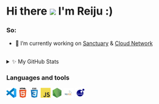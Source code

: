 <h1>Hi there <img src="https://media.giphy.com/media/hvRJCLFzcasrR4ia7z/giphy.gif" width="25px"> I'm Reiju :) </h1>

### So:

- 🔭 I’m currently working on <a href=https://discord.gg/yk38nCDNtN target="blank">Sanctuary</a> & <a href=https://discord.gg/WZbHNHQxBU target="blank">Cloud Network</a>

<br/>

<details> 
  <summary>✨ My GitHub Stats</summary>

  <br />
  
  [![GitHub Streak](https://github-readme-streak-stats.herokuapp.com/?user=Reijuuu&theme=dark)](https://github.com/DenverCoder1/github-readme-streak-stats)

  
  [![Reijuuu's github stats](https://github-readme-stats.vercel.app/api?username=Reijuuu&count_private=true&show_icons=true)](https://github.com/anuraghazra/github-readme-stats)

  [![Top Langs](https://github-readme-stats.vercel.app/api/top-langs/?username=Reijuuu&layout=compact)](https://github.com/anuraghazra/github-readme-stats)
  
</details>

### Languages and tools

<a href=https://discord.gg/z7FFvS3tuN target="blank"><img align="center" src=https://raw.githubusercontent.com/github/explore/80688e429a7d4ef2fca1e82350fe8e3517d3494d/topics/visual-studio-code/visual-studio-code.png alt="tools Visual Studio Code" width="26" /></a>
<a href=https://discord.gg/z7FFvS3tuN target="blank"><img align="center" src=https://raw.githubusercontent.com/github/explore/80688e429a7d4ef2fca1e82350fe8e3517d3494d/topics/html/html.png alt="languages HTML5"  width="26" /></a>
<a href=https://discord.gg/z7FFvS3tuN target="blank"><img align="center" src=https://raw.githubusercontent.com/github/explore/80688e429a7d4ef2fca1e82350fe8e3517d3494d/topics/css/css.png alt="languages CSS3"  width="26" /></a>
<a href=https://discord.gg/z7FFvS3tuN target="blank"><img align="center" src=https://raw.githubusercontent.com/github/explore/80688e429a7d4ef2fca1e82350fe8e3517d3494d/topics/javascript/javascript.png alt="languages JavaScript"  width="26" /></a>
<a href=https://discord.gg/z7FFvS3tuN target="blank"><img align="center" src=https://raw.githubusercontent.com/github/explore/80688e429a7d4ef2fca1e82350fe8e3517d3494d/topics/nodejs/nodejs.png alt="languages Node.js"  width="26" /></a>
<a href=https://discord.gg/z7FFvS3tuN target="blank"><img align="center" src=https://raw.githubusercontent.com/github/explore/80688e429a7d4ef2fca1e82350fe8e3517d3494d/topics/mysql/mysql.png alt="languages MySQL"  width="26" /></a>
<a href=https://discord.gg/z7FFvS3tuN target="blank"><img align="center" src=https://raw.githubusercontent.com/github/explore/80688e429a7d4ef2fca1e82350fe8e3517d3494d/topics/lua/lua.png alt="languages LUA"  width="26" /></a>


